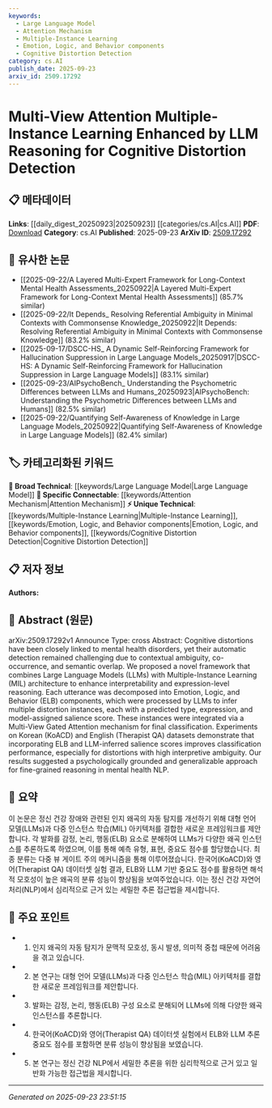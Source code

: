 ```yaml
---
keywords:
  - Large Language Model
  - Attention Mechanism
  - Multiple-Instance Learning
  - Emotion, Logic, and Behavior components
  - Cognitive Distortion Detection
category: cs.AI
publish_date: 2025-09-23
arxiv_id: 2509.17292
---
```


<!-- KEYWORD_LINKING_METADATA:
{
  "processed_timestamp": "2025-09-23T23:51:15.606498",
  "vocabulary_version": "1.0",
  "selected_keywords": [
    "Large Language Model",
    "Attention Mechanism",
    "Multiple-Instance Learning",
    "Emotion, Logic, and Behavior components",
    "Cognitive Distortion Detection"
  ],
  "rejected_keywords": [],
  "similarity_scores": {
    "Large Language Model": 0.85,
    "Attention Mechanism": 0.82,
    "Multiple-Instance Learning": 0.78,
    "Emotion, Logic, and Behavior components": 0.8,
    "Cognitive Distortion Detection": 0.79
  },
  "extraction_method": "AI_prompt_based",
  "budget_applied": true,
  "candidates_json": {
    "candidates": [
      {
        "surface": "Large Language Models",
        "canonical": "Large Language Model",
        "aliases": [
          "LLM"
        ],
        "category": "broad_technical",
        "rationale": "Large Language Models are central to the proposed framework and connect well with existing NLP concepts.",
        "novelty_score": 0.45,
        "connectivity_score": 0.88,
        "specificity_score": 0.65,
        "link_intent_score": 0.85
      },
      {
        "surface": "Multi-View Gated Attention",
        "canonical": "Attention Mechanism",
        "aliases": [
          "Gated Attention"
        ],
        "category": "specific_connectable",
        "rationale": "This mechanism is a specific application of attention, enhancing its connectivity with attention-based models.",
        "novelty_score": 0.58,
        "connectivity_score": 0.87,
        "specificity_score": 0.78,
        "link_intent_score": 0.82
      },
      {
        "surface": "Multiple-Instance Learning",
        "canonical": "Multiple-Instance Learning",
        "aliases": [
          "MIL"
        ],
        "category": "unique_technical",
        "rationale": "This is a unique approach within the framework, providing specific insights into learning methods.",
        "novelty_score": 0.72,
        "connectivity_score": 0.65,
        "specificity_score": 0.81,
        "link_intent_score": 0.78
      },
      {
        "surface": "Emotion, Logic, and Behavior components",
        "canonical": "Emotion, Logic, and Behavior components",
        "aliases": [
          "ELB components"
        ],
        "category": "unique_technical",
        "rationale": "These components are unique to the paper's methodology, offering a novel perspective on cognitive distortion detection.",
        "novelty_score": 0.75,
        "connectivity_score": 0.6,
        "specificity_score": 0.85,
        "link_intent_score": 0.8
      },
      {
        "surface": "Cognitive Distortion Detection",
        "canonical": "Cognitive Distortion Detection",
        "aliases": [],
        "category": "unique_technical",
        "rationale": "This is the core application of the paper, crucial for linking mental health and NLP research.",
        "novelty_score": 0.68,
        "connectivity_score": 0.7,
        "specificity_score": 0.82,
        "link_intent_score": 0.79
      }
    ],
    "ban_list_suggestions": [
      "automatic detection",
      "classification performance",
      "psychologically grounded"
    ]
  },
  "decisions": [
    {
      "candidate_surface": "Large Language Models",
      "resolved_canonical": "Large Language Model",
      "decision": "linked",
      "scores": {
        "novelty": 0.45,
        "connectivity": 0.88,
        "specificity": 0.65,
        "link_intent": 0.85
      }
    },
    {
      "candidate_surface": "Multi-View Gated Attention",
      "resolved_canonical": "Attention Mechanism",
      "decision": "linked",
      "scores": {
        "novelty": 0.58,
        "connectivity": 0.87,
        "specificity": 0.78,
        "link_intent": 0.82
      }
    },
    {
      "candidate_surface": "Multiple-Instance Learning",
      "resolved_canonical": "Multiple-Instance Learning",
      "decision": "linked",
      "scores": {
        "novelty": 0.72,
        "connectivity": 0.65,
        "specificity": 0.81,
        "link_intent": 0.78
      }
    },
    {
      "candidate_surface": "Emotion, Logic, and Behavior components",
      "resolved_canonical": "Emotion, Logic, and Behavior components",
      "decision": "linked",
      "scores": {
        "novelty": 0.75,
        "connectivity": 0.6,
        "specificity": 0.85,
        "link_intent": 0.8
      }
    },
    {
      "candidate_surface": "Cognitive Distortion Detection",
      "resolved_canonical": "Cognitive Distortion Detection",
      "decision": "linked",
      "scores": {
        "novelty": 0.68,
        "connectivity": 0.7,
        "specificity": 0.82,
        "link_intent": 0.79
      }
    }
  ]
}
-->

# Multi-View Attention Multiple-Instance Learning Enhanced by LLM Reasoning for Cognitive Distortion Detection

## 📋 메타데이터

**Links**: [[daily_digest_20250923|20250923]] [[categories/cs.AI|cs.AI]]
**PDF**: [Download](https://arxiv.org/pdf/2509.17292.pdf)
**Category**: cs.AI
**Published**: 2025-09-23
**ArXiv ID**: [2509.17292](https://arxiv.org/abs/2509.17292)

## 🔗 유사한 논문
- [[2025-09-22/A Layered Multi-Expert Framework for Long-Context Mental Health Assessments_20250922|A Layered Multi-Expert Framework for Long-Context Mental Health Assessments]] (85.7% similar)
- [[2025-09-22/It Depends_ Resolving Referential Ambiguity in Minimal Contexts with Commonsense Knowledge_20250922|It Depends: Resolving Referential Ambiguity in Minimal Contexts with Commonsense Knowledge]] (83.2% similar)
- [[2025-09-17/DSCC-HS_ A Dynamic Self-Reinforcing Framework for Hallucination Suppression in Large Language Models_20250917|DSCC-HS: A Dynamic Self-Reinforcing Framework for Hallucination Suppression in Large Language Models]] (83.1% similar)
- [[2025-09-23/AIPsychoBench_ Understanding the Psychometric Differences between LLMs and Humans_20250923|AIPsychoBench: Understanding the Psychometric Differences between LLMs and Humans]] (82.5% similar)
- [[2025-09-22/Quantifying Self-Awareness of Knowledge in Large Language Models_20250922|Quantifying Self-Awareness of Knowledge in Large Language Models]] (82.4% similar)

## 🏷️ 카테고리화된 키워드
**🧠 Broad Technical**: [[keywords/Large Language Model|Large Language Model]]
**🔗 Specific Connectable**: [[keywords/Attention Mechanism|Attention Mechanism]]
**⚡ Unique Technical**: [[keywords/Multiple-Instance Learning|Multiple-Instance Learning]], [[keywords/Emotion, Logic, and Behavior components|Emotion, Logic, and Behavior components]], [[keywords/Cognitive Distortion Detection|Cognitive Distortion Detection]]

## 📋 저자 정보

**Authors:** 

## 📄 Abstract (원문)

arXiv:2509.17292v1 Announce Type: cross 
Abstract: Cognitive distortions have been closely linked to mental health disorders, yet their automatic detection remained challenging due to contextual ambiguity, co-occurrence, and semantic overlap. We proposed a novel framework that combines Large Language Models (LLMs) with Multiple-Instance Learning (MIL) architecture to enhance interpretability and expression-level reasoning. Each utterance was decomposed into Emotion, Logic, and Behavior (ELB) components, which were processed by LLMs to infer multiple distortion instances, each with a predicted type, expression, and model-assigned salience score. These instances were integrated via a Multi-View Gated Attention mechanism for final classification. Experiments on Korean (KoACD) and English (Therapist QA) datasets demonstrate that incorporating ELB and LLM-inferred salience scores improves classification performance, especially for distortions with high interpretive ambiguity. Our results suggested a psychologically grounded and generalizable approach for fine-grained reasoning in mental health NLP.

## 📝 요약

이 논문은 정신 건강 장애와 관련된 인지 왜곡의 자동 탐지를 개선하기 위해 대형 언어 모델(LLMs)과 다중 인스턴스 학습(MIL) 아키텍처를 결합한 새로운 프레임워크를 제안합니다. 각 발화를 감정, 논리, 행동(ELB) 요소로 분해하여 LLMs가 다양한 왜곡 인스턴스를 추론하도록 하였으며, 이를 통해 예측 유형, 표현, 중요도 점수를 할당했습니다. 최종 분류는 다중 뷰 게이트 주의 메커니즘을 통해 이루어졌습니다. 한국어(KoACD)와 영어(Therapist QA) 데이터셋 실험 결과, ELB와 LLM 기반 중요도 점수를 활용하면 해석적 모호성이 높은 왜곡의 분류 성능이 향상됨을 보여주었습니다. 이는 정신 건강 자연어 처리(NLP)에서 심리적으로 근거 있는 세밀한 추론 접근법을 제시합니다.

## 🎯 주요 포인트

- 1. 인지 왜곡의 자동 탐지가 문맥적 모호성, 동시 발생, 의미적 중첩 때문에 어려움을 겪고 있습니다.
- 2. 본 연구는 대형 언어 모델(LLMs)과 다중 인스턴스 학습(MIL) 아키텍처를 결합한 새로운 프레임워크를 제안합니다.
- 3. 발화는 감정, 논리, 행동(ELB) 구성 요소로 분해되어 LLMs에 의해 다양한 왜곡 인스턴스를 추론합니다.
- 4. 한국어(KoACD)와 영어(Therapist QA) 데이터셋 실험에서 ELB와 LLM 추론 중요도 점수를 포함하면 분류 성능이 향상됨을 보였습니다.
- 5. 본 연구는 정신 건강 NLP에서 세밀한 추론을 위한 심리학적으로 근거 있고 일반화 가능한 접근법을 제시합니다.


---

*Generated on 2025-09-23 23:51:15*